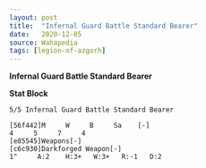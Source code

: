```yaml
---
layout: post
title:  "Infernal Guard Battle Standard Bearer"
date:   2020-12-05
source: Wahapedia
tags: [legion-of-azgorh]
---
```


**Infernal Guard Battle Standard Bearer**

**Stat Block**
```
5/5 Infernal Guard Battle Standard Bearer
```

```
[56f442]M     W     B     Sa    [-]
4     5     7     4     
[e85545]Weapons[-]
[c6c930]Darkforged Weapon[-]
1"     A:2    H:3+   W:3+   R:-1   D:2   
```


